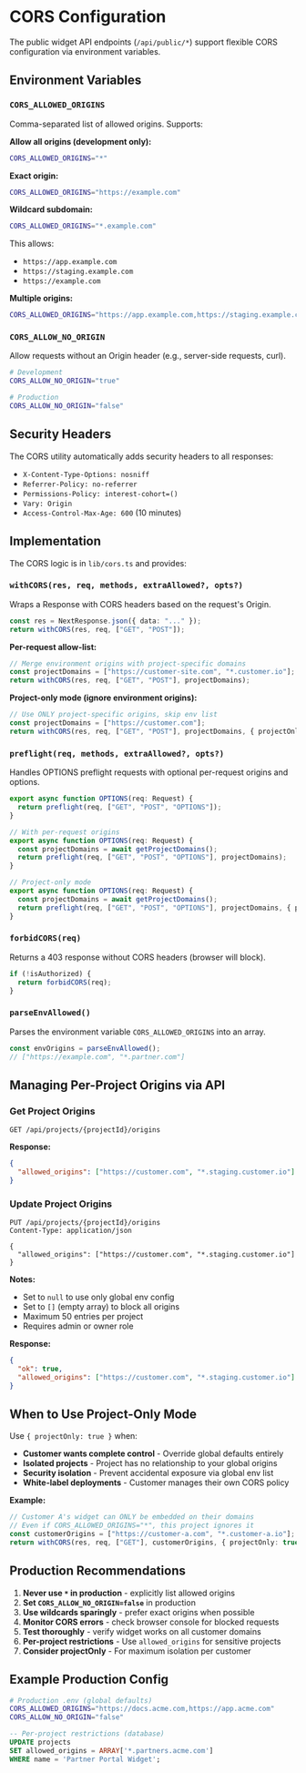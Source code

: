 # CORS Configuration

The public widget API endpoints (`/api/public/*`) support flexible CORS configuration via environment variables.

## Environment Variables

### `CORS_ALLOWED_ORIGINS`

Comma-separated list of allowed origins. Supports:

**Allow all origins (development only):**
```bash
CORS_ALLOWED_ORIGINS="*"
```

**Exact origin:**
```bash
CORS_ALLOWED_ORIGINS="https://example.com"
```

**Wildcard subdomain:**
```bash
CORS_ALLOWED_ORIGINS="*.example.com"
```
This allows:
- `https://app.example.com`
- `https://staging.example.com`
- `https://example.com`

**Multiple origins:**
```bash
CORS_ALLOWED_ORIGINS="https://app.example.com,https://staging.example.com,*.partner.com"
```

### `CORS_ALLOW_NO_ORIGIN`

Allow requests without an Origin header (e.g., server-side requests, curl).

```bash
# Development
CORS_ALLOW_NO_ORIGIN="true"

# Production
CORS_ALLOW_NO_ORIGIN="false"
```

## Security Headers

The CORS utility automatically adds security headers to all responses:

- `X-Content-Type-Options: nosniff`
- `Referrer-Policy: no-referrer`
- `Permissions-Policy: interest-cohort=()`
- `Vary: Origin`
- `Access-Control-Max-Age: 600` (10 minutes)

## Implementation

The CORS logic is in `lib/cors.ts` and provides:

### `withCORS(res, req, methods, extraAllowed?, opts?)`

Wraps a Response with CORS headers based on the request's Origin.

```typescript
const res = NextResponse.json({ data: "..." });
return withCORS(res, req, ["GET", "POST"]);
```

**Per-request allow-list:**
```typescript
// Merge environment origins with project-specific domains
const projectDomains = ["https://customer-site.com", "*.customer.io"];
return withCORS(res, req, ["GET", "POST"], projectDomains);
```

**Project-only mode (ignore environment origins):**
```typescript
// Use ONLY project-specific origins, skip env list
const projectDomains = ["https://customer.com"];
return withCORS(res, req, ["GET", "POST"], projectDomains, { projectOnly: true });
```

### `preflight(req, methods, extraAllowed?, opts?)`

Handles OPTIONS preflight requests with optional per-request origins and options.

```typescript
export async function OPTIONS(req: Request) {
  return preflight(req, ["GET", "POST", "OPTIONS"]);
}

// With per-request origins
export async function OPTIONS(req: Request) {
  const projectDomains = await getProjectDomains();
  return preflight(req, ["GET", "POST", "OPTIONS"], projectDomains);
}

// Project-only mode
export async function OPTIONS(req: Request) {
  const projectDomains = await getProjectDomains();
  return preflight(req, ["GET", "POST", "OPTIONS"], projectDomains, { projectOnly: true });
}
```

### `forbidCORS(req)`

Returns a 403 response without CORS headers (browser will block).

```typescript
if (!isAuthorized) {
  return forbidCORS(req);
}
```

### `parseEnvAllowed()`

Parses the environment variable `CORS_ALLOWED_ORIGINS` into an array.

```typescript
const envOrigins = parseEnvAllowed();
// ["https://example.com", "*.partner.com"]
```

## Managing Per-Project Origins via API

### Get Project Origins

```http
GET /api/projects/{projectId}/origins
```

**Response:**
```json
{
  "allowed_origins": ["https://customer.com", "*.staging.customer.io"]
}
```

### Update Project Origins

```http
PUT /api/projects/{projectId}/origins
Content-Type: application/json

{
  "allowed_origins": ["https://customer.com", "*.staging.customer.io"]
}
```

**Notes:**
- Set to `null` to use only global env config
- Set to `[]` (empty array) to block all origins
- Maximum 50 entries per project
- Requires admin or owner role

**Response:**
```json
{
  "ok": true,
  "allowed_origins": ["https://customer.com", "*.staging.customer.io"]
}
```

## When to Use Project-Only Mode

Use `{ projectOnly: true }` when:

- **Customer wants complete control** - Override global defaults entirely
- **Isolated projects** - Project has no relationship to your global origins
- **Security isolation** - Prevent accidental exposure via global env list
- **White-label deployments** - Customer manages their own CORS policy

**Example:**
```typescript
// Customer A's widget can ONLY be embedded on their domains
// Even if CORS_ALLOWED_ORIGINS="*", this project ignores it
const customerOrigins = ["https://customer-a.com", "*.customer-a.io"];
return withCORS(res, req, ["GET"], customerOrigins, { projectOnly: true });
```

## Production Recommendations

1. **Never use `*` in production** - explicitly list allowed origins
2. **Set `CORS_ALLOW_NO_ORIGIN=false`** in production
3. **Use wildcards sparingly** - prefer exact origins when possible
4. **Monitor CORS errors** - check browser console for blocked requests
5. **Test thoroughly** - verify widget works on all customer domains
6. **Per-project restrictions** - Use `allowed_origins` for sensitive projects
7. **Consider projectOnly** - For maximum isolation per customer

## Example Production Config

```bash
# Production .env (global defaults)
CORS_ALLOWED_ORIGINS="https://docs.acme.com,https://app.acme.com"
CORS_ALLOW_NO_ORIGIN="false"
```

```sql
-- Per-project restrictions (database)
UPDATE projects 
SET allowed_origins = ARRAY['*.partners.acme.com']
WHERE name = 'Partner Portal Widget';
```

